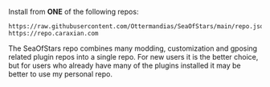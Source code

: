 Install from **ONE** of the following repos:

```
https://raw.githubusercontent.com/Ottermandias/SeaOfStars/main/repo.json
https://repo.caraxian.com
```
The SeaOfStars repo combines many modding, customization and gposing related plugin repos into a single repo. For new users it is the better choice, but for users who already have many of the plugins installed it may be better to use my personal repo.
